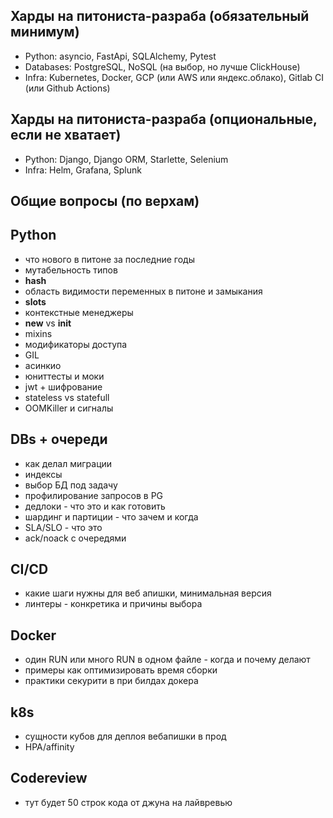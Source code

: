Харды на питониста-разраба (обязательный минимум)
---
- Python: asyncio, FastApi, SQLAlchemy, Pytest
- Databases: PostgreSQL, NoSQL (на выбор, но лучше ClickHouse)
- Infra: Kubernetes, Docker, GCP (или AWS или яндекс.облако), Gitlab CI (или Github Actions)

Харды на питониста-разраба (опциональные, если не хватает)
---
- Python: Django, Django ORM, Starlette, Selenium
- Infra: Helm, Grafana, Splunk


Общие вопросы (по верхам)
---

Python
---
- что нового в питоне за последние годы
- мутабельность типов
- __hash__
- область видимости переменных в питоне и замыкания
- __slots__
- контекстные менеджеры
- __new__ vs __init__
- mixins
- модификаторы доступа
- GIL
- асинкио
- юниттесты и моки
- jwt + шифрование
- stateless vs statefull
- OOMKiller и сигналы

DBs + очереди
---
- как делал миграции
- индексы
- выбор БД под задачу
- профилирование запросов в PG 
- дедлоки - что это и как готовить
- шардинг и партиции - что зачем и когда
- SLA/SLO - что это
- ack/noack с очередями

CI/CD
---
- какие шаги нужны для веб апишки, минимальная версия
- линтеры - конкретика и причины выбора

Docker
---
- один RUN или много RUN в одном файле - когда и почему делают
- примеры как оптимизировать время сборки
- практики секурити в при билдах докера

k8s
---
- сущности кубов для деплоя вебапишки в прод 
- HPA/affinity

Codereview
---
- тут будет 50 строк кода от джуна на лайвревью 
